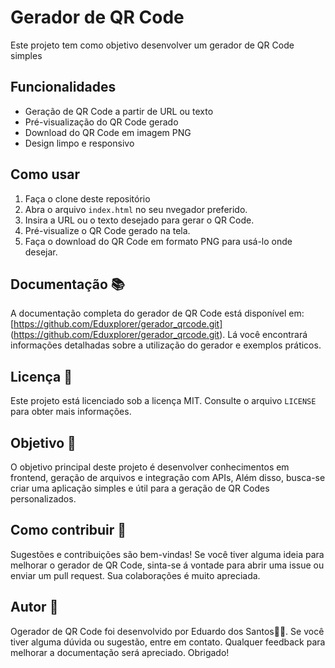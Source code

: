 # Gerador de QR Code
Este projeto tem como objetivo desenvolver um gerador de QR Code simples

## Funcionalidades
- Geração de QR Code a partir de URL ou texto
- Pré-visualização do QR Code gerado
- Download do QR Code em imagem PNG
- Design limpo e responsivo

## Como usar
1. Faça o clone deste repositório
2. Abra o arquivo `index.html` no seu nvegador preferido.
3. Insira a URL ou o texto desejado para gerar o QR Code. 
4. Pré-visualize o QR Code gerado na tela.
5. Faça o download do QR Code em formato PNG para usá-lo onde desejar.

## Documentação 📚
A documentação completa do gerador de QR Code está disponível em: [https://github.com/Eduxplorer/gerador_qrcode.git] (https://github.com/Eduxplorer/gerador_qrcode.git). Lá você encontrará informações detalhadas sobre a utilização do gerador e exemplos práticos.

## Licença 📜
Este projeto está licenciado sob a licença MIT. Consulte o arquivo `LICENSE` para obter mais informações.

## Objetivo 🎯
O objetivo principal deste projeto é desenvolver conhecimentos em frontend, geração de arquivos e integração com APIs, Além disso, busca-se criar uma aplicação simples e útil para a geração de QR Codes personalizados.

## Como contribuir 🤝
Sugestões e contribuições são bem-vindas! Se você tiver alguma ideia para melhorar o gerador de QR Code, sinta-se á vontade para abrir uma issue ou enviar um pull request. Sua colaborações é muito apreciada.

## Autor 👤
Ogerador de QR Code foi desenvolvido por Eduardo dos Santos👨‍💻. Se você tiver alguma dúvida ou sugestão, entre em contato. Qualquer feedback para melhorar a documentação será apreciado. Obrigado!